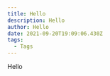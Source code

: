 ```yaml
---
title: Hello
description: Hello
author: Hello
date: 2021-09-20T19:09:06.430Z
tags:
  - Tags
---
```

Hello